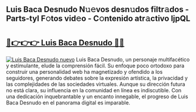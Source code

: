 ## Luis Baca Desnudo N𝚞𝚎vos desn𝚞dos filtr𝚊dos - Parts-tyl F𝚘tos vid𝚎o - C𝚘ntenido atr𝚊ctivo ljpQL

# <h2><a href="http://mb3ymh.tromn.icu/?c=Luis+Baca+Desnudo">🔗👉👉👉 Luis Baca Desnudo 🔗🔗</a></h2>

[![Luis Baca Desnudo nuevo](https://i.imgur.com/pEAQMta.gif)](http://mb3ymh.tromn.icu/?c=Luis+Baca+Desnudo)
Luis Baca Desnudo, un personaje multifacético y estimulante, elude la comprensión fácil. Su enfoque poco ortodoxo para construir una personalidad web ha magnetizado y ofendido a los seguidores, generando debates sobre la expresión artística, la privacidad y las complejidades de las sociedades virtuales. Aunque su dirección futura no está clara, su influencia en la comunidad en línea es indiscutible. Con una dedicación inquebrantable y un encanto innegable, el progreso de Luis Baca Desnudo en el panorama digital es imparable.
